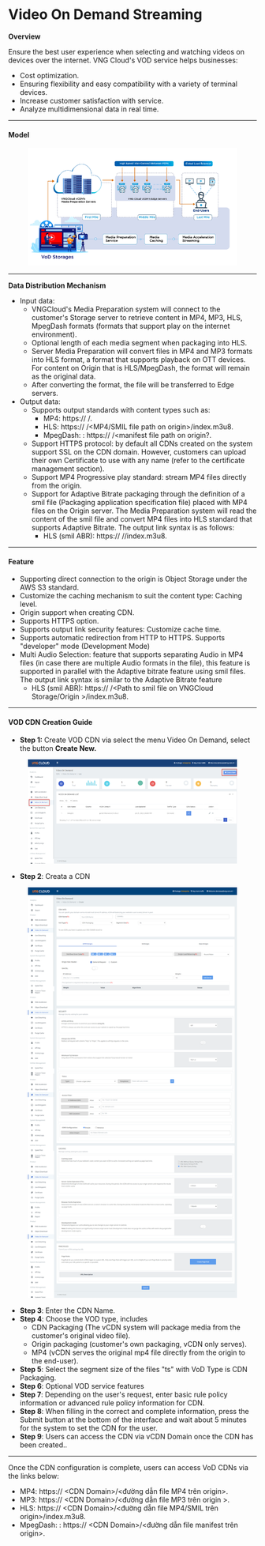 # Video On Demand Streaming

**Overview**

Ensure the best user experience when selecting and watching videos on devices over the internet. VNG Cloud's VOD service helps businesses:&#x20;

* Cost optimization.&#x20;
* Ensuring flexibility and easy compatibility with a variety of terminal devices.&#x20;
* Increase customer satisfaction with service.&#x20;
* Analyze multidimensional data in real time.

***

#### **Model** <a href="#videoondemandstreaming-cochephanphoidulieu" id="videoondemandstreaming-cochephanphoidulieu"></a>

<figure><img src="../../.gitbook/assets/image (156).png" alt=""><figcaption></figcaption></figure>

***

**Data Distribution Mechanism**

* Input data:
  * VNGCloud's Media Preparation system will connect to the customer's Storage server to retrieve content in MP4, MP3, HLS, MpegDash formats (formats that support play on the internet environment).&#x20;
  * Optional length of each media segment when packaging into HLS.&#x20;
  * Server Media Preparation will convert files in MP4 and MP3 formats into HLS format, a format that supports playback on OTT devices. For content on Origin that is HLS/MpegDash, the format will remain as the original data.&#x20;
  * After converting the format, the file will be transferred to Edge servers.
* Output data:
  * Supports output standards with content types such as:
    * MP4: https:// /.&#x20;
    * HLS: https:// /\<MP4/SMIL file path on origin>/index.m3u8.&#x20;
    * MpegDash: : https:// /\<manifest file path on origin?.
  * Support HTTPS protocol: by default all CDNs created on the system support SSL on the CDN domain. However, customers can upload their own Certificate to use with any name (refer to the certificate management section).&#x20;
  * Support MP4 Progressive play standard: stream MP4 files directly from the origin.&#x20;
  * Support for Adaptive Bitrate packaging through the definition of a smil file (Packaging application specification file) placed with MP4 files on the Origin server. The Media Preparation system will read the content of the smil file and convert MP4 files into HLS standard that supports Adaptive Bitrate. The output link syntax is as follows:&#x20;
    * HLS (smil ABR): https:// //index.m3u8.

***

#### **Feature** <a href="#videoondemandstreaming-tinhnangdichvu" id="videoondemandstreaming-tinhnangdichvu"></a>

* Supporting direct connection to the origin is Object Storage under the AWS S3 standard.&#x20;
* Customize the caching mechanism to suit the content type: Caching level.&#x20;
* Origin support when creating CDN.&#x20;
* Supports HTTPS option.&#x20;
* Supports output link security features: Customize cache time.&#x20;
* Supports automatic redirection from HTTP to HTTPS. Supports "developer" mode (Development Mode)&#x20;
* Multi Audio Selection: feature that supports separating Audio in MP4 files (in case there are multiple Audio formats in the file), this feature is supported in parallel with the Adaptive bitrate feature using smil files. The output link syntax is similar to the Adaptive Bitrate feature&#x20;
  * HLS (smil ABR): https:// /\<Path to smil file on VNGCloud Storage/Origin >/index.m3u8.

***

#### **VOD CDN Creation Guide** <a href="#videoondemandstreaming-huongdankhoitaovodcdn" id="videoondemandstreaming-huongdankhoitaovodcdn"></a>

* **Step 1:** Create VOD CDN via select the menu Video On Demand, select the button **Create New.**

<figure><img src="../../.gitbook/assets/image (157).png" alt=""><figcaption></figcaption></figure>

* **Step 2**: Creata a CDN

<figure><img src="../../.gitbook/assets/image (158).png" alt=""><figcaption></figcaption></figure>

* **Step 3**: Enter the CDN Name.
* **Step 4**: Choose the VOD type, includes
  * CDN Packaging (The vCDN system will package media from the customer's original video file).&#x20;
  * Origin packaging (customer's own packaging, vCDN only serves).&#x20;
  * MP4 (vCDN serves the original mp4 file directly from the origin to the end-user).
* **Step 5**: Select the segment size of the files "ts" with VoD Type is CDN Packaging.&#x20;
* **Step 6**: Optional VOD service features&#x20;
* **Step 7**: Depending on the user's request, enter basic rule policy information or advanced rule policy information for CDN.&#x20;
* **Step 8**: When filling in the correct and complete information, press the Submit button at the bottom of the interface and wait about 5 minutes for the system to set the CDN for the user.&#x20;
* **Step 9**: Users can access the CDN via vCDN Domain once the CDN has been created..

***

Once the CDN configuration is complete, users can access VoD CDNs via the links below:

* MP4: https:// \<CDN Domain>/<đường dẫn file MP4 trên origin>.
* MP3: https:// \<CDN Domain>/<đường dẫn file MP3 trên origin >.
* HLS: https:// \<CDN Domain>/<đường dẫn file MP4/SMIL trên origin>/index.m3u8.
* MpegDash: : https:// \<CDN Domain>/<đường dẫn file manifest trên origin>.
